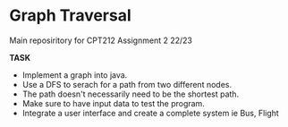 # Graph Traversal
Main reposiritory for CPT212 Assignment 2 22/23

**TASK**
* Implement a graph into java. 
* Use a DFS to serach for a path from two different nodes. 
* The path doesn't necessarily need to be the shortest path.
* Make sure to have input data to test the program.
* Integrate a user interface and create a complete system ie Bus, Flight
